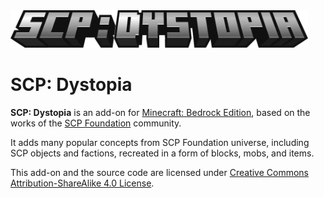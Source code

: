 <img src="./media/logo.webp" alt="Logo" title="SCP: Dystopia" height="60" />

# SCP: Dystopia

**SCP: Dystopia** is an add-on for [Minecraft: Bedrock Edition](https://www.minecraft.net/), based on the works of the [SCP Foundation](https://scp-wiki.wikidot.com/) community.

It adds many popular concepts from SCP Foundation universe, including SCP objects and factions, recreated in a form of blocks, mobs, and items.

This add-on and the source code are licensed under [Creative Commons Attribution-ShareAlike 4.0 License](https://creativecommons.org/licenses/by-sa/4.0/).
